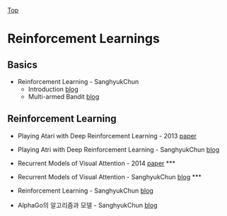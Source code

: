 [Top](README)

# Reinforcement Learnings

## Basics

* Reinforcement Learning - SanghyukChun
  * Introduction [blog](http://sanghyukchun.github.io/76/)
  * Multi-armed Bandit [blog](http://sanghyukchun.github.io/96/)
    

## Reinforcement Learning

* Playing Atari with Deep Reinforcement Learning - 2013 [paper](https://arxiv.org/pdf/1312.5602.pdf)

* Playing Atri with Deep Reinforcement Learning - SanghyukChun [blog](http://sanghyukchun.github.io/90/)

* Recurrent Models of Visual Attention - 2014 [paper](https://arxiv.org/pdf/1406.6247.pdf) ***

* Recurrent Models of Visual Attention - SanghyukChun [blog](http://sanghyukchun.github.io/91/) ***

* Reinforcement Learning - SanghyukChun [blog](http://sanghyukchun.github.io/76/)

* AlphaGo의 알고리즘과 모델 - SanghyukChun [blog](http://sanghyukchun.github.io/97/)
